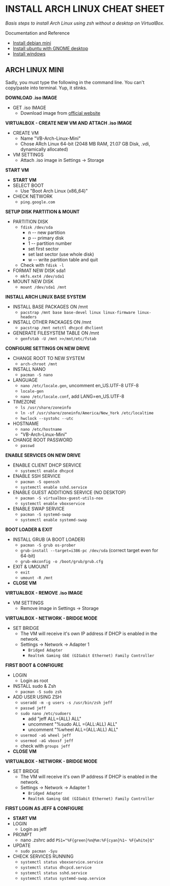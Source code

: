 # INSTALL ARCH LINUX CHEAT SHEET

_Basis steps to install Arch Linux using zsh without a desktop on VirtualBox._

Documentation and Reference

* [Install debian mini](https://github.com/JeffDeCola/my-cheat-sheets/blob/master/software/development/development-environments/virtualbox-cheat-sheet/install-debian-mini.md)
* [Install ubuntu with GNOME desktop](https://github.com/JeffDeCola/my-cheat-sheets/blob/master/software/development/development-environments/virtualbox-cheat-sheet/install-ubuntu-with-gnome-desktop.md)
* [Install windows](https://github.com/JeffDeCola/my-cheat-sheets/blob/master/software/development/development-environments/virtualbox-cheat-sheet/install-windows.md)

## ARCH LINUX MINI

Sadly, you must type the following in the command line. You can't copy/paste into terminal.
Yup, it stinks.

**DOWNLOAD .iso IMAGE**

* GET .iso IMAGE
  * Download image from [official website](https://archlinux.org/)

**VIRTUALBOX - CREATE NEW VM AND ATTACH .iso IMAGE**  

* CREATE VM
  * Name "VB-Arch-Linux-Mini"
  * Chose ARch Linux 64-bit (2048 MB RAM, 21.07 GB Disk, .vdi, dynamically allocated)
* VM SETTINGS
  * Attach .iso image in Settings -> Storage

**START VM**

* **START VM**
* SELECT BOOT
  * Use "Boot Arch Linux (x86_64)"
* CHECK NETWORK  
  * `ping.google.com`

**SETUP DISK PARTITION & MOUNT**

* PARTITION DISK
  * `fdisk /dev/sda`
    * n -- new partition
    * p -- primary disk
    * 1 -- partition number
    * set first sector
    * set last sector (use whole disk)
    * w -- write partition table and quit
  * Check with `fdisk -l`
* FORMAT NEW DISK sda1
  * `mkfs.ext4 /dev/sda1`
* MOUNT NEW DISK
  * `mount /dev/sda1 /mnt`

**INSTALL ARCH LINUX BASE SYSTEM**

* INSTALL BASE PACKAGES ON /mnt
  * `pacstrap /mnt base base-devel linux linux-firmware linux-headers`
* INSTALL OTHER PACKAGES ON /mnt  
  * `pacstrap /mnt netctl dhcpcd dhclient`
* GENERATE FILESYSTEM TABLE ON /mnt
  * `genfstab -U /mnt >>/mnt/etc/fstab`

**CONFIGURE SETTINGS ON NEW DRIVE**

* CHANGE ROOT TO NEW SYSTEM
  * `arch-chroot /mnt`
* INSTALL NANO
  * `pacman -S nano`  
* LANGUAGE
  * `nano /etc/locale.gen`, uncomment en_US.UTF-8 UTF-8
  * `locale-gen`
  * `nano /etc/locale.conf`, add LANG=en_US.UTF-8
* TIMEZONE
  * `ls /usr/share/zoneinfo`
  * `ln -sf /usr/share/zoneinfo/America/New_York /etc/localtime`
  * `hwclock --systohc --utc`
* HOSTNAME
  * `nano /etc/hostname`
  * "VB-Arch-Linux-Mini"
* CHANGE ROOT PASSWORD
  * `passwd`

**ENABLE SERVICES ON NEW DRIVE**

* ENABLE CLIENT DHCP SERVICE
  * `systemctl enable dhcpcd`
* ENABLE SSH SERVICE
  * `pacman -S openssh`
  * `systemctl enable sshd.service`
* ENABLE GUEST ADDITIONS SERVICE (NO DESKTOP)
  * `pacman -S virtualbox-guest-utils-nox`
  * `systemctl enable vboxservice`
* ENABLE SWAP SERVICE
  * `pacman -S systemd-swap`
  * `systemctl enable systemd-swap`

**BOOT LOADER & EXIT**

* INSTALL GRUB (A BOOT LOADER)
  * `pacman -S grub os-prober`
  * `grub-install --target=i386-pc /dev/sda` (correct target even for 64-bit)
  * `grub-mkconfig -o /boot/grub/grub.cfg`
* EXIT & UMOUNT
  * `exit`
  * `umount -R /mnt`
* **CLOSE VM**

**VIRTUALBOX - REMOVE .iso IMAGE**

* VM SETTINGS  
  * Remove image in Settings -> Storage

**VIRTUALBOX - NETWORK - BRIDGE MODE**

* SET BRIDGE
  * The VM will receive it's own IP address if DHCP is enabled in the network.
  * Settings -> Network -> Adapter 1
    * `Bridged Adapter`
    * `Realtek Gaming GbE (GIGabit Ethernet) Family Controller`

**FIRST BOOT & CONFIGURE**

* LOGIN
  * Login as root
* INSTALL sudo & Zsh
  * `pacman -S sudo zsh`
* ADD USER USING ZSH
  * `useradd -m -g users -s /usr/bin/zsh jeff`
  * `passwd jeff`
  * `sudo nano /etc/sudoers`
    * add "jeff ALL=(ALL) ALL"
    * uncomment "%sudo ALL =(ALL:ALL) ALL"
    * uncomment "%wheel ALL=(ALL:ALL) ALL"
  * `usermod -aG wheel jeff`
  * `usermod -aG vboxsf jeff`
  * check with `groups jeff`
* **CLOSE VM**

**VIRTUALBOX - NETWORK - BRIDGE MODE**

* SET BRIDGE
  * The VM will receive it's own IP address if DHCP is enabled in the network.
  * Settings -> Network -> Adapter 1
    * `Bridged Adapter`
    * `Realtek Gaming GbE (GIGabit Ethernet) Family Controller`

**FIRST LOGIN AS JEFF & CONFIGURE**

* **START VM**
* LOGIN
  * Login as jeff
* PROMPT
  * nano .zshrc add `PS1="%F{green}%n@%m:%F{cyan}%1~ %F{white}$"`  
* UPDATE
  * `sudo pacman -Syu`
* CHECK SERVICES RUNNING
  * `systemctl status vboxservice.service`
  * `systemctl status dhcpcd.service`
  * `systemctl status sshd.service`
  * `systemctl status systemd-swap.service`
